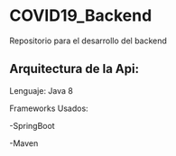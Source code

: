 # COVID19_Backend
Repositorio para el desarrollo del backend

## Arquitectura de la Api: 
Lenguaje: Java 8

Frameworks Usados:

-SpringBoot

-Maven
